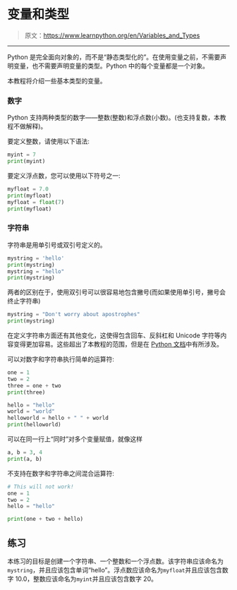# 变量和类型

> 原文：<https://www.learnpython.org/en/Variables_and_Types>

* * *

Python 是完全面向对象的，而不是“静态类型化的”。在使用变量之前，不需要声明变量，也不需要声明变量的类型。Python 中的每个变量都是一个对象。

本教程将介绍一些基本类型的变量。

### 数字

Python 支持两种类型的数字——整数(整数)和浮点数(小数)。(也支持复数，本教程不做解释)。

要定义整数，请使用以下语法:

```py
myint = 7
print(myint) 
```

要定义浮点数，您可以使用以下符号之一:

```py
myfloat = 7.0
print(myfloat)
myfloat = float(7)
print(myfloat) 
```

### 字符串

字符串是用单引号或双引号定义的。

```py
mystring = 'hello'
print(mystring)
mystring = "hello"
print(mystring) 
```

两者的区别在于，使用双引号可以很容易地包含撇号(而如果使用单引号，撇号会终止字符串)

```py
mystring = "Don't worry about apostrophes"
print(mystring) 
```

在定义字符串方面还有其他变化，这使得包含回车、反斜杠和 Unicode 字符等内容变得更加容易。这些超出了本教程的范围，但是在 [Python 文档](http://docs.python.org/tutorial/introduction.html#strings "Strings in Python Tutorial")中有所涉及。

可以对数字和字符串执行简单的运算符:

```py
one = 1
two = 2
three = one + two
print(three)

hello = "hello"
world = "world"
helloworld = hello + " " + world
print(helloworld) 
```

可以在同一行上“同时”对多个变量赋值，就像这样

```py
a, b = 3, 4
print(a, b) 
```

不支持在数字和字符串之间混合运算符:

```py
# This will not work!
one = 1
two = 2
hello = "hello"

print(one + two + hello) 
```

## 练习

本练习的目标是创建一个字符串、一个整数和一个浮点数。该字符串应该命名为`mystring`，并且应该包含单词“hello”。浮点数应该命名为`myfloat`并且应该包含数字 10.0，整数应该命名为`myint`并且应该包含数字 20。